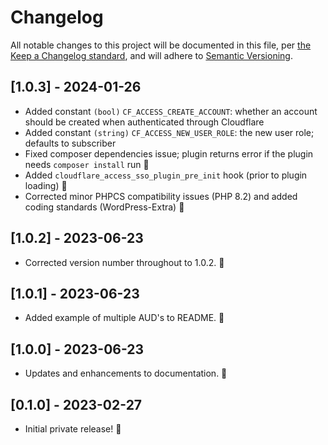 # Changelog

All notable changes to this project will be documented in this file, per [the Keep a Changelog standard](http://keepachangelog.com/), and will adhere to [Semantic Versioning](http://semver.org/).

## [1.0.3] - 2024-01-26
- Added constant `(bool)` `CF_ACCESS_CREATE_ACCOUNT`: whether an account should be created when authenticated through Cloudflare
- Added constant `(string)` `CF_ACCESS_NEW_USER_ROLE`: the new user role; defaults to subscriber
- Fixed composer dependencies issue; plugin returns error if the plugin needs `composer install` run 🎉
- Added `cloudflare_access_sso_plugin_pre_init` hook (prior to plugin loading) 🎉
- Corrected minor PHPCS compatibility issues (PHP 8.2) and added coding standards (WordPress-Extra) 🎉

## [1.0.2] - 2023-06-23
- Corrected version number throughout to 1.0.2. 🎉

## [1.0.1] - 2023-06-23
- Added example of multiple AUD's to README. 🎉

## [1.0.0] - 2023-06-23
- Updates and enhancements to documentation. 🎉

## [0.1.0] - 2023-02-27
- Initial private release! 🎉
